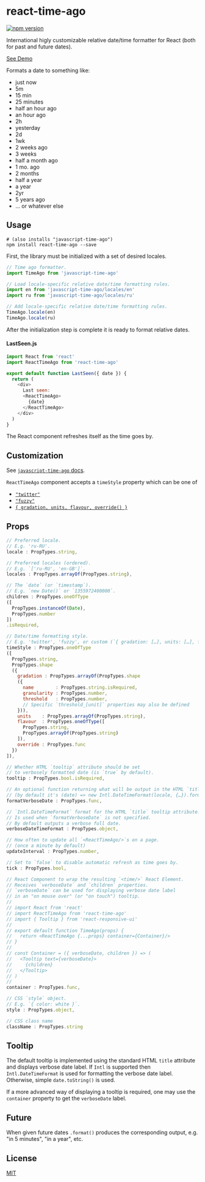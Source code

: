 # react-time-ago

[![npm version](https://img.shields.io/npm/v/react-time-ago.svg?style=flat-square)](https://www.npmjs.com/package/react-time-ago)

International higly customizable relative date/time formatter for React (both for past and future dates).

[See Demo](https://catamphetamine.github.io/react-time-ago/)

Formats a date to something like:

  * just now
  * 5m
  * 15 min
  * 25 minutes
  * half an hour ago
  * an hour ago
  * 2h
  * yesterday
  * 2d
  * 1wk
  * 2 weeks ago
  * 3 weeks
  * half a month ago
  * 1 mo. ago
  * 2 months
  * half a year
  * a year
  * 2yr
  * 5 years ago
  * … or whatever else

## Usage

```
# (also installs "javascript-time-ago")
npm install react-time-ago --save
```

First, the library must be initialized with a set of desired locales.

```js
// Time ago formatter.
import TimeAgo from 'javascript-time-ago'

// Load locale-specific relative date/time formatting rules.
import en from 'javascript-time-ago/locales/en'
import ru from 'javascript-time-ago/locales/ru'

// Add locale-specific relative date/time formatting rules.
TimeAgo.locale(en)
TimeAgo.locale(ru)
```

After the initialization step is complete it is ready to format relative dates.

#### LastSeen.js

```js
import React from 'react'
import ReactTimeAgo from 'react-time-ago'

export default function LastSeen({ date }) {
  return (
    <div>
      Last seen:
      <ReactTimeAgo>
        {date}
      </ReactTimeAgo>
    </div>
  )
}
```

The React component refreshes itself as the time goes by.

## Customization

See [`javascript-time-ago` docs](https://github.com/catamphetamine/javascript-time-ago#advanced).

`ReactTimeAgo` component accepts a `timeStyle` property which can be one of

  * [`"twitter"`](https://github.com/catamphetamine/javascript-time-ago#twitter-style)
  * [`"fuzzy"`](https://github.com/catamphetamine/javascript-time-ago#fuzzy-style)
  * [`{ gradation, units, flavour, override() }`](https://github.com/catamphetamine/javascript-time-ago#customization)

## Props

```js
// Preferred locale.
// E.g. 'ru-RU'.
locale : PropTypes.string,

// Preferred locales (ordered).
// E.g. `['ru-RU', 'en-GB']`.
locales : PropTypes.arrayOf(PropTypes.string),

// The `date` (or `timestamp`).
// E.g. `new Date()` or `1355972400000`.
children : PropTypes.oneOfType
([
  PropTypes.instanceOf(Date),
  PropTypes.number
])
.isRequired,

// Date/time formatting style.
// E.g. 'twitter', 'fuzzy', or custom (`{ gradation: […], units: […], flavour: 'long', override: function }`)
timeStyle : PropTypes.oneOfType
([
  PropTypes.string,
  PropTypes.shape
  ({
    gradation : PropTypes.arrayOf(PropTypes.shape
    ({
      name        : PropTypes.string.isRequired,
      granularity : PropTypes.number,
      threshold   : PropTypes.number,
      // Specific `threshold_[unit]` properties may also be defined
    })),
    units    : PropTypes.arrayOf(PropTypes.string),
    flavour  : PropTypes.oneOfType([
      PropTypes.string,
      PropTypes.arrayOf(PropTypes.string)
    ]),
    override : PropTypes.func
  })
]),

// Whether HTML `tooltip` attribute should be set
// to verbosely formatted date (is `true` by default).
tooltip : PropTypes.bool.isRequired,

// An optional function returning what will be output in the HTML `title` tooltip attribute.
// (by default it's (date) => new Intl.DateTimeFormat(locale, {…}).format(date))
formatVerboseDate : PropTypes.func,

// `Intl.DateTimeFormat` format for the HTML `title` tooltip attribute.
// Is used when `formatVerboseDate` is not specified.
// By default outputs a verbose full date.
verboseDateTimeFormat : PropTypes.object,

// How often to update all `<ReactTimeAgo/>`s on a page.
// (once a minute by default)
updateInterval : PropTypes.number,

// Set to `false` to disable automatic refresh as time goes by.
tick : PropTypes.bool,

// React Component to wrap the resulting `<time/>` React Element.
// Receives `verboseDate` and `children` properties.
// `verboseDate` can be used for displaying verbose date label
// in an "on mouse over" (or "on touch") tooltip.
//
// import React from 'react'
// import ReactTimeAgo from 'react-time-ago'
// import { Tooltip } from 'react-responsive-ui'
// 
// export default function TimeAgo(props) {
//   return <ReactTimeAgo {...props} container={Container}/>
// }
// 
// const Container = ({ verboseDate, children }) => (
//   <Tooltip text={verboseDate}>
//     {children}
//   </Tooltip>
// )
//
container : PropTypes.func,

// CSS `style` object.
// E.g. `{ color: white }`.
style : PropTypes.object,

// CSS class name
className : PropTypes.string
```

## Tooltip

The default tooltip is implemented using the standard HTML `title` attribute and displays verbose date label. If `Intl` is supported then `Intl.DateTimeFormat` is used for formatting the verbose date label. Otherwise, simple `date.toString()` is used.

If a more advanced way of displaying a tooltip is required, one may use the `container` property to get the `verboseDate` label.

## Future

When given future dates `.format()` produces the corresponding output, e.g. "in 5 minutes", "in a year", etc.

## License

[MIT](LICENSE)